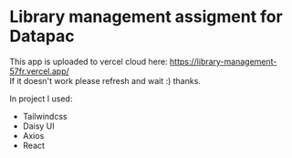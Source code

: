 # Library management assigment for Datapac
This app is uploaded to vercel cloud here: https://library-management-57fr.vercel.app/<br/>
If it doesn't work please refresh and wait :) thanks.


In project I used: 
<ul>
<li> Tailwindcss </li>
<li> Daisy UI </li>
<li>Axios</li>
<li>React</li>
</ul>
